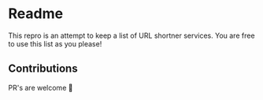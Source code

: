 # Readme

This repro is an attempt to keep a list of URL shortner services. You are free to use this list as you please!

## Contributions

PR's are welcome 🙂
